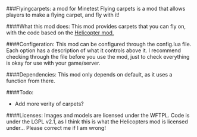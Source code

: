 ###Flyingcarpets: a mod for Minetest
Flying carpets is a mod that allows players to make a flying carpet, and fly with it!

####What this mod does:
This mod provides carpets that you can fly on, with the code based on the [Helicopter mod.](https://forum.minetest.net/viewtopic.php?id=6183)

####Configeration:
This mod can be configured through the config.lua file. Each option has a description of what it controls above it. I recommend checking through the file before you use the mod, just to check everything is okay for use with your game/server.

####Dependencies:
This mod only depends on default, as it uses a function from there.

####Todo:
- Add more verity of carpets?

####Licenses:
Images and models are licensed under the WFTPL.
Code is under the LGPL v2.1, as I think this is what the Helicopters mod is licensed under... Please correct me if I am wrong!
